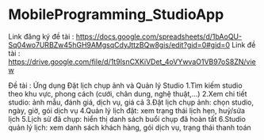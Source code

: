# MobileProgramming_StudioApp

Link đăng ký đề tài : https://docs.google.com/spreadsheets/d/1bAoQU-Sq04wo7URBZw45hGH9AMgsqCdyJttzBQw8gis/edit?gid=0#gid=0
Link đề tài : https://drive.google.com/file/d/1t9lsnCXKiVDet_4oVYwvaO1VB97oS8ZN/view


Đề tài : Ứng dụng Đặt lịch chụp ảnh và Quản lý Studio
1.Tìm kiếm studio theo khu vực, phong cách (cưới, chân dung, nghệ thuật,...)
2.Xem chi tiết studio: ảnh mẫu, đánh giá, dịch vụ, giá cả
3.Ðặt lịch chụp ảnh: chọn studio, ngày, giờ, gói dịch vụ
4.Quản lý lịch đặt: xem trạng thái lịch hẹn, huỷ/sửa lịch
5.Lịch sử đã chụp: hiển thị danh sách buổi chụp đã hoàn tất
6.Studio quản lý lịch: xem danh sách khách hàng, gói dịch vụ, trạng thái thanh toán
